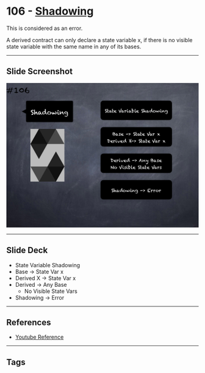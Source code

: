 # 106 - [Shadowing](Shadowing.md)
This is considered as an error. 

A derived contract can only declare a state variable x, if there is no visible state variable with the same name in any of its bases.

___
## Slide Screenshot
![106.png](../images/solidity201/106.png)
___
## Slide Deck
- State Variable Shadowing
- Base -> State Var x
- Derived X -> State Var x
- Derived -> Any Base
	- No Visible State Vars
- Shadowing -> Error
___
## References
- [Youtube Reference](https://youtu.be/3bFgsmsQXrE?t=496)
___
## Tags